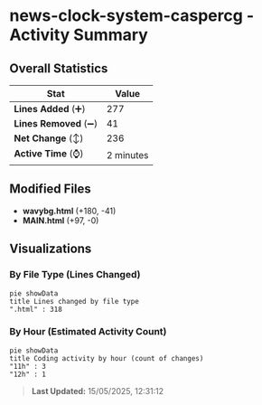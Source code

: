 # news-clock-system-caspercg - Activity Summary 

## Overall Statistics

| Stat                   | Value                                                             |
| ---------------------- | ----------------------------------------------------------------- |
| **Lines Added** (➕)   | 277                                          |
| **Lines Removed** (➖) | 41                                        |
| **Net Change** (↕)    | 236                |
| **Active Time** (⌚)   | 2 minutes |


## Modified Files
- **wavybg.html** (+180, -41)
- **MAIN.html** (+97, -0)

## Visualizations

### By File Type (Lines Changed)

```mermaid
pie showData
title Lines changed by file type
".html" : 318
```

### By Hour (Estimated Activity Count)

```mermaid
pie showData
title Coding activity by hour (count of changes)
"11h" : 3
"12h" : 1
```


> **Last Updated:** 15/05/2025, 12:31:12
